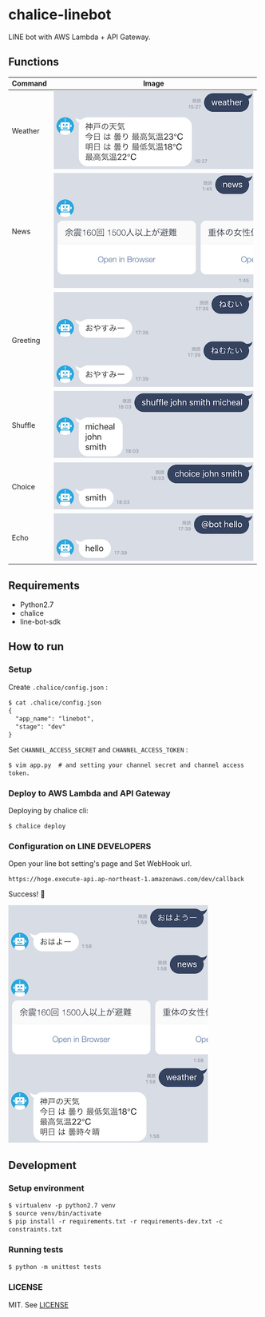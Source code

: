 # chalice-linebot

LINE bot with AWS Lambda + API Gateway.

## Functions

| Command   | Image                                 |
|-----------|---------------------------------------|
| Weather   | ![weather](./resources/weather.png)   |
| News      | ![news](./resources/news.png)         |
| Greeting  | ![greeting](./resources/greeting.png) |
| Shuffle   | ![shuffle](./resources/shuffle.png)   |
| Choice    | ![choice](./resources/choice.png)     |
| Echo      | ![echo](./resources/echo.png)         |

## Requirements

- Python2.7
- chalice
- line-bot-sdk

## How to run

### Setup

Create `.chalice/config.json` :

```console
$ cat .chalice/config.json
{
  "app_name": "linebot", 
  "stage": "dev"
}
```

Set `CHANNEL_ACCESS_SECRET` and `CHANNEL_ACCESS_TOKEN` :

```console
$ vim app.py  # and setting your channel secret and channel access token.
```

### Deploy to AWS Lambda and API Gateway

Deploying by chalice cli:

```console
$ chalice deploy
```

### Configuration on LINE DEVELOPERS

Open your line bot setting's page and Set WebHook url.

```
https://hoge.execute-api.ap-northeast-1.amazonaws.com/dev/callback
```

Success! :tada:

![Demo](./resources/example.png)

## Development

### Setup environment

```console
$ virtualenv -p python2.7 venv
$ source venv/bin/activate
$ pip install -r requirements.txt -r requirements-dev.txt -c constraints.txt
```

### Running tests

```console
$ python -m unittest tests
```

### LICENSE

MIT. See [LICENSE](./LICENSE)
